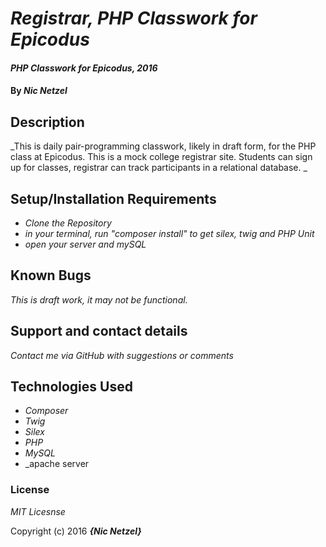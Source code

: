 # _Registrar, PHP Classwork for Epicodus_

#### _PHP Classwork for Epicodus, 2016_

#### By _**Nic Netzel**_

## Description

_This is daily pair-programming classwork, likely in draft form, for the PHP class at Epicodus. This is a mock college registrar site. Students can sign up for classes, registrar can track participants in a relational database. _

## Setup/Installation Requirements

* _Clone the Repository_
* _in your terminal, run  "composer install"   to get silex, twig and PHP Unit_
* _open your server and mySQL_



## Known Bugs

_This is draft work, it may not be functional._

## Support and contact details

_Contact me via GitHub with suggestions or comments_

## Technologies Used

* _Composer_
* _Twig_
* _Silex_
* _PHP_
* _MySQL_
* _apache server

### License

*MIT Licesnse*

Copyright (c) 2016 **_{Nic Netzel}_**
